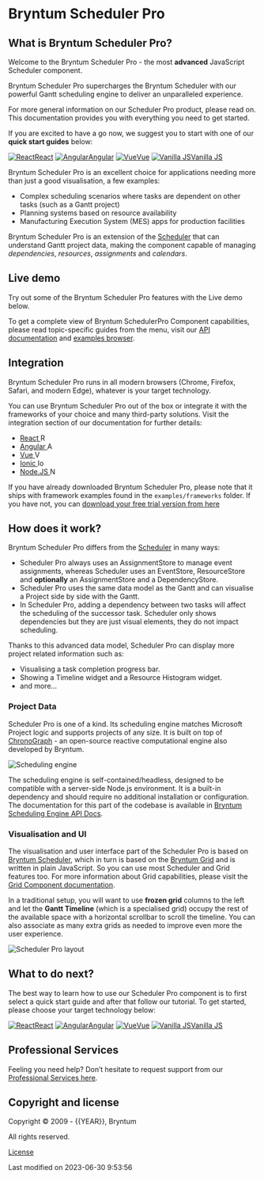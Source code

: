 [//]: # (Links in this document only works when viewed in the documentation browser, surf to ./docs)

# Bryntum Scheduler Pro

## What is Bryntum Scheduler Pro?

Welcome to the Bryntum Scheduler Pro - the most **advanced** JavaScript Scheduler component.

Bryntum Scheduler Pro supercharges the Bryntum Scheduler with our powerful Gantt scheduling engine to deliver an
unparalleled experience.

For more general information on our Scheduler Pro product, please read on. This documentation provides you with
everything you need to get started.

If you are excited to have a go now, we suggest you to start with one of our **quick start guides** below:

<div class="framework-logos">
<a href="#SchedulerPro/guides/quick-start/react.md"><img src="Core/logo/react.svg" alt="React"><span>React</span></a>
<a href="#SchedulerPro/guides/quick-start/angular.md"><img src="Core/logo/angular.svg" alt="Angular"><span>Angular</span></a>
<a href="#SchedulerPro/guides/quick-start/vue-3.md"><img src="Core/logo/vue.svg" alt="Vue"><span>Vue</span></a>
<a href="#SchedulerPro/guides/quick-start/javascript.md"><img src="Core/logo/vanilla.svg" alt="Vanilla JS"><span>Vanilla JS</span></a>
</div>

Bryntum Scheduler Pro is an excellent choice for applications needing more than just a good visualisation, a few examples:
* Complex scheduling scenarios where tasks are dependent on other tasks (such as a Gantt project)
* Planning systems based on resource availability
* Manufacturing Execution System (MES) apps for production facilities

Bryntum Scheduler Pro is an extension of the [Scheduler](https://bryntum.com/products/scheduler) that can understand 
Gantt project data, making the component capable of managing *dependencies*, *resources*, *assignments* and *calendars*.

## Live demo

Try out some of the Bryntum Scheduler Pro features with the Live demo below.

<div class="external-example" data-file="SchedulerPro/guides/readme/intro.js"></div>

To get a complete view of Bryntum SchedulerPro Component capabilities, please read topic-specific guides from the menu,
visit our [API documentation](#SchedulerPro/view/SchedulerPro) and [examples browser](../examples).

## Integration

Bryntum Scheduler Pro runs in all modern browsers (Chrome, Firefox, Safari, and modern Edge), whatever is your target
technology.

You can use Bryntum Scheduler Pro out of the box or integrate it with the frameworks of your choice and many third-party solutions. Visit the integration section of our documentation for further details:
* <a href="#SchedulerPro/guides/integration/react/guide.md">React <img style="height: 1em;width: 1em;margin-top:0;" src="Core/logo/react.svg" alt="React"></a>
* <a href="#SchedulerPro/guides/integration/angular/guide.md">Angular <img style="height: 1em;width: 1em;margin-top:0;" src="Core/logo/angular.svg" alt="Angular"></a>
* <a href="#SchedulerPro/guides/integration/vue/guide.md">Vue <img style="height: 1em;width: 1em;margin-top:0;" src="Core/logo/vue.svg" alt="Vue"></a>
* <a href="#SchedulerPro/guides/integration/ionic/guide.md">Ionic <img style="height: 1em;width: 1em;margin-top:0;" src="Core/logo/ionic.svg" alt="Ionic"></a>
* <a href="#SchedulerPro/guides/integration/nodejs.md">Node.JS <img style="height: 1em;width: 1em;margin-top:0;" src="Core/logo/nodejs.svg" alt="Node.js"></a>

<div class="note">
If you have already downloaded Bryntum Scheduler Pro, please note that it ships with framework examples found in
the <code>examples/frameworks</code> folder. If you have not, you can <a href="https://bryntum.com/download">
download your free trial version from here</a>
</div>

## How does it work?

Bryntum Scheduler Pro differs from the [Scheduler](https://bryntum.com/products/scheduler/examples/) in many ways:

* Scheduler Pro always uses an AssignmentStore to manage event assignments, whereas Scheduler uses an EventStore,
  ResourceStore and **optionally** an AssignmentStore and a DependencyStore.
* Scheduler Pro uses the same data model as the Gantt and can visualise a Project side by side with the Gantt.
* In Scheduler Pro, adding a dependency between two tasks will affect the scheduling of the successor task. Scheduler
  only shows dependencies but they are just visual elements, they do not impact scheduling.

Thanks to this advanced data model, Scheduler Pro can display more project related information such as:
* Visualising a task completion progress bar.
* Showing a Timeline widget and a Resource Histogram widget.
* and more...

### Project Data

Scheduler Pro is one of a kind. Its scheduling engine matches Microsoft Project logic and supports projects of any size.
It is built on top of [ChronoGraph](https://github.com/bryntum/chronograph) - an open-source reactive computational
engine also developed by Bryntum.

<img src="SchedulerPro/chronograph.png" class="b-screenshot" alt="Scheduling engine">

The scheduling engine is self-contained/headless, designed to be compatible with a server-side Node.js environment. It
is a built-in dependency and should require no additional installation or configuration.
The documentation for this part of the codebase is available in [Bryntum Scheduling Engine API Docs](engine).

### Visualisation and UI

The visualisation and user interface part of the Scheduler Pro is based on
[Bryntum Scheduler](https://bryntum.com/products/scheduler), which in turn is based on the
[Bryntum Grid](https://bryntum.com/products/grid) and is written in plain JavaScript. So you can use most Scheduler and
Grid features too. For more information about Grid capabilities, please visit the 
[Grid Component documentation](https://bryntum.com/products/grid/docs/).

In a traditional setup, you will want to use **frozen grid** columns to the left and let the **Gantt Timeline** (which
is a specialised grid) occupy the rest of the available space with a horizontal scrollbar to scroll the timeline. You
can also associate as many extra grids as needed to improve even more the user experience.

<img src="SchedulerPro/schedulerpro-layout.png" class="b-screenshot" alt="Scheduler Pro layout">

[//]: # (do not change the title of the last section unless you adapt GA Tag tutorial_complete)
## What to do next?

The best way to learn how to use our Scheduler Pro component is to first select a quick start guide and after that
follow our tutorial. To get started, please choose your target technology below:

<div class="framework-logos">
<a href="#SchedulerPro/guides/quick-start/react.md"><img src="Core/logo/react.svg" alt="React"><span>React</span></a>
<a href="#SchedulerPro/guides/quick-start/angular.md"><img src="Core/logo/angular.svg" alt="Angular"><span>Angular</span></a>
<a href="#SchedulerPro/guides/quick-start/vue-3.md"><img src="Core/logo/vue.svg" alt="Vue"><span>Vue</span></a>
<a href="#SchedulerPro/guides/quick-start/javascript.md"><img src="Core/logo/vanilla.svg" alt="Vanilla JS"><span>Vanilla JS</span></a>
</div>

## Professional Services

Feeling you need help? Don’t hesitate to request support from our 
[Professional Services here](https://bryntum.com/services/).

## Copyright and license

Copyright © 2009 - {{YEAR}}, Bryntum

All rights reserved.

[License](https://bryntum.com/products/schedulerpro/license/)


<p class="last-modified">Last modified on 2023-06-30 9:53:56</p>